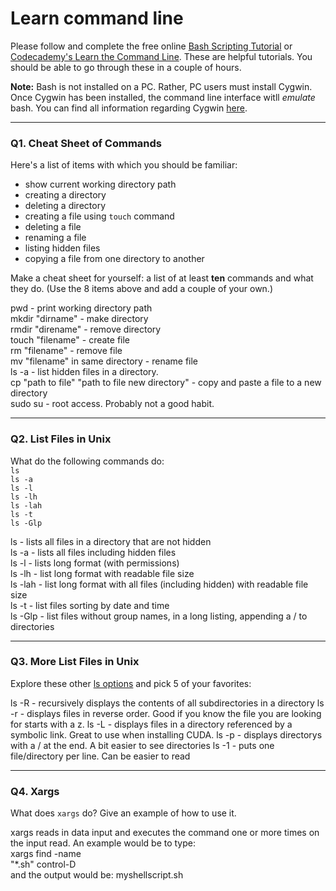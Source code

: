 # Learn command line

Please follow and complete the free online [Bash Scripting Tutorial](https://ryanstutorials.net/bash-scripting-tutorial/) or [Codecademy's Learn the Command Line](https://www.codecademy.com/learn/learn-the-command-line). These are helpful tutorials. You should be able to go through these in a couple of hours.

**Note:** Bash is not installed on a PC. Rather, PC users must install Cygwin. Once Cygwin has been installed, the command line interface witll _emulate_ bash. You can find all information regarding Cygwin [here](https://www.cygwin.com/).

---

### Q1.  Cheat Sheet of Commands  

Here's a list of items with which you should be familiar:  
* show current working directory path
* creating a directory
* deleting a directory
* creating a file using `touch` command
* deleting a file
* renaming a file
* listing hidden files
* copying a file from one directory to another

Make a cheat sheet for yourself: a list of at least **ten** commands and what they do.  (Use the 8 items above and add a couple of your own.)  

pwd - print working directory path  
mkdir "dirname" - make directory  
rmdir "direname" - remove directory     
touch "filename" - create file   
rm "filename" - remove file  
mv "filename" in same directory - rename file   
ls -a - list hidden files in a directory.    
cp "path to file" "path to file new directory" - copy and paste a file to a new directory   
sudo su - root access.  Probably not a good habit.   


---

### Q2.  List Files in Unix   

What do the following commands do:  
`ls`  
`ls -a`  
`ls -l`  
`ls -lh`  
`ls -lah`  
`ls -t`  
`ls -Glp`  

ls - lists all files in a directory that are not hidden  
ls -a - lists all files including hidden files  
ls -l - lists long format (with permissions)  
ls -lh - list long format with readable file size  
ls -lah - list long format with all files (including hidden) with readable file size  
ls -t - list files sorting by date and time  
ls -Glp - list files without group names, in a long listing, appending a / to directories   


---

### Q3.  More List Files in Unix  

Explore these other [ls options](http://www.techonthenet.com/unix/basic/ls.php) and pick 5 of your favorites:

ls -R - recursively displays the contents of all subdirectories in a directory
ls -r - displays files in reverse order.  Good if you know the file you are looking for starts with a z.
ls -L - displays files in a directory referenced by a symbolic link. Great to use when installing CUDA.
ls -p - displays directorys with a / at the end.  A bit easier to see directories
ls -1 - puts one file/directory per line. Can be easier to read

---

### Q4.  Xargs   

What does `xargs` do? Give an example of how to use it.

xargs reads in data input and executes the command one or more times on the input read. An example would be to type:  
xargs find -name  
"*.sh" control-D  
and the output would be: myshellscript.sh

 

